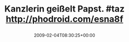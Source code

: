 ---
retweeted: false
source: <a href="http://twitter.com" rel="nofollow">Twitter Web Client</a>
entities:
  hashtags:
  - text: taz
    indices:
    - '25'
    - '29'
  symbols: []
  user_mentions: []
  urls: []
display_text_range:
- '0'
- '57'
favorite_count: '0'
id_str: '1175712222'
truncated: false
retweet_count: '0'
id: '1175712222'
created_at: Wed Feb 04 08:30:25 +0000 2009
favorited: false
full_text: 'Kanzlerin geißelt Papst. #taz  http://phodroid.com/esna8f'
lang: de
tags:
- taz
- pesos/twitter
date: '2009-02-04T08:30:25+00:00'
src: https://twitter.com/bascht/status/1175712222
original_url: https://twitter.com/bascht/status/1175712222
type: twitter_tweet
text: 'Kanzlerin geißelt Papst. #taz  http://phodroid.com/esna8f'
title: 'Kanzlerin geißelt Papst. #taz  http://phodroid.com/esna8f

  '

---